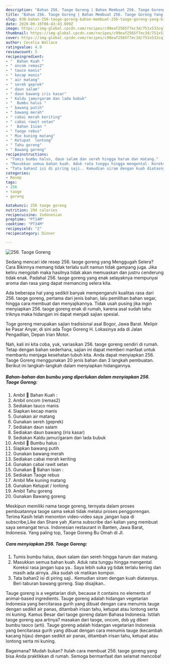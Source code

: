 ```yaml
---
description: "Bahan 256. Taoge Goreng | Bahan Membuat 256. Taoge Goreng Yang Bisa Manjain Lidah"
title: "Bahan 256. Taoge Goreng | Bahan Membuat 256. Taoge Goreng Yang Bisa Manjain Lidah"
slug: 838-bahan-256-taoge-goreng-bahan-membuat-256-taoge-goreng-yang-bisa-manjain-lidah
date: 2020-09-16T06:43:43.699Z
image: https://img-global.cpcdn.com/recipes/c99eaf2565f7ec3d/751x532cq70/256-taoge-goreng-foto-resep-utama.jpg
thumbnail: https://img-global.cpcdn.com/recipes/c99eaf2565f7ec3d/751x532cq70/256-taoge-goreng-foto-resep-utama.jpg
cover: https://img-global.cpcdn.com/recipes/c99eaf2565f7ec3d/751x532cq70/256-taoge-goreng-foto-resep-utama.jpg
author: Cecelia Wallace
ratingvalue: 4.9
reviewcount: 5
recipeingredient:
- "  Bahan Kuah "
- " oncom remas2"
- " tauco manis"
- " kecap manis"
- " air matang"
- " sereh geprek"
- " daun salam"
- " daun bawang iris kasar"
- " Kaldu jamurgaram dan lada bubuk"
- "  Bumbu halus "
- " bawang putih"
- " bawang merah"
- " cabai merah keriting"
- " cabai rawit setan"
- "  Bahan Isian "
- " Taoge rebus"
- " Mie kuning matang"
- " Ketupat  lontong"
- " Tahu goreng"
- " Bawang goreng"
recipeinstructions:
- "Tumis bumbu halus, daun salam dan sereh hingga harum dan matang."
- "Masukkan semua bahan kuah. Aduk rata tunggu hingga mengental. Koreksi rasa jangan lupa ya.. Saya lebih suka yg tidak terlalu kering dan masih ada airnya. Jika sudah ok matikan kompor."
- "Tata bahan2 isi di piring saji.. Kemudian siram dengan kuah diatasnya. Beri taburan bawang goreng. Siap disajikan.."
categories:
- Resep
tags:
- 256
- taoge
- goreng

katakunci: 256 taoge goreng 
nutrition: 294 calories
recipecuisine: Indonesian
preptime: "PT14M"
cooktime: "PT34M"
recipeyield: "2"
recipecategory: Dinner

---
```



![256. Taoge Goreng](https://img-global.cpcdn.com/recipes/c99eaf2565f7ec3d/751x532cq70/256-taoge-goreng-foto-resep-utama.jpg)

Sedang mencari ide resep 256. taoge goreng yang Menggugah Selera? Cara Bikinnya memang tidak terlalu sulit namun tidak gampang juga. Jika keliru mengolah maka hasilnya tidak akan memuaskan dan justru cenderung tidak enak. Padahal 256. taoge goreng yang enak selayaknya mempunyai aroma dan rasa yang dapat memancing selera kita.

Ada beberapa hal yang sedikit banyak mempengaruhi kualitas rasa dari 256. taoge goreng, pertama dari jenis bahan, lalu pemilihan bahan segar, hingga cara membuat dan menyajikannya. Tidak usah pusing jika ingin menyiapkan 256. taoge goreng enak di rumah, karena asal sudah tahu triknya maka hidangan ini dapat menjadi sajian spesial.

Toge goreng merupakan sajian tradisional asal Bogor, Jawa Barat. Melipir ke Pasar Anyar, di sini ada Toge Goreng H. Lokasinya ada di Jalan Pengadilan, Depan Irian Motor.


Nah, kali ini kita coba, yuk, variasikan 256. taoge goreng sendiri di rumah. Tetap dengan bahan sederhana, sajian ini dapat memberi manfaat untuk membantu menjaga kesehatan tubuh kita. Anda dapat menyiapkan 256. Taoge Goreng menggunakan 20 jenis bahan dan 3 langkah pembuatan. Berikut ini langkah-langkah dalam menyiapkan hidangannya.

<!--inarticleads1-->

##### Bahan-bahan dan bumbu yang diperlukan dalam menyiapkan 256. Taoge Goreng:

1. Ambil  💮 Bahan Kuah :
1. Ambil  oncom (remas2)
1. Sediakan  tauco manis
1. Siapkan  kecap manis
1. Gunakan  air matang
1. Gunakan  sereh (geprek)
1. Sediakan  daun salam
1. Sediakan  daun bawang (iris kasar)
1. Sediakan  Kaldu jamur/garam dan lada bubuk
1. Ambil  💮 Bumbu halus :
1. Siapkan  bawang putih
1. Gunakan  bawang merah
1. Sediakan  cabai merah keriting
1. Gunakan  cabai rawit setan
1. Gunakan  💮 Bahan Isian :
1. Sediakan  Taoge rebus
1. Ambil  Mie kuning matang
1. Gunakan  Ketupat / lontong
1. Ambil  Tahu goreng
1. Gunakan  Bawang goreng


Meskipun memiliki nama taoge goreng, ternyata dalam proses pembuatannya taoge sama sekali tidak melalui proses penggorengan. Terima Kasih telah menonton video-video saya ,jangan lupa di subscribe,Like dan Share yah ,Karna subscribe dari kalian yang membuat saya semangat terus. Indonesian restaurant in Banten, Jawa Barat, Indonesia. Yang paling top, Taoge Goreng Bu Omah di Jl. 

<!--inarticleads2-->

##### Cara menyiapkan 256. Taoge Goreng:

1. Tumis bumbu halus, daun salam dan sereh hingga harum dan matang.
1. Masukkan semua bahan kuah. Aduk rata tunggu hingga mengental. Koreksi rasa jangan lupa ya.. Saya lebih suka yg tidak terlalu kering dan masih ada airnya. Jika sudah ok matikan kompor.
1. Tata bahan2 isi di piring saji.. Kemudian siram dengan kuah diatasnya. Beri taburan bawang goreng. Siap disajikan..


Tauge goreng is a vegetarian dish, because it contains no elements of animal-based ingredients. Tauge goreng adalah hidangan vegetarian Indonesia yang bercitarasa gurih yang dibuat dengan cara menumis tauge dengan sedikit air panas, ditambah irisan tahu, ketupat atau lontong serta mi kuning. Kamus Besar dari taoge goreng dalam Bahasa Indonesia. Istilah taoge goreng apa artinya? masakan dari taoge, oncom, dsb yg diberi bumbu taoco (arti). Tauge goreng adalah hidangan vegetarian Indonesia yang bercitarasa gurih yang dibuat dengan cara menumis tauge (kecambah kacang hijau) dengan sedikit air panas, ditambah irisan tahu, ketupat atau lontong serta mi kuning. 

Bagaimana? Mudah bukan? Itulah cara membuat 256. taoge goreng yang bisa Anda praktikkan di rumah. Semoga bermanfaat dan selamat mencoba!
